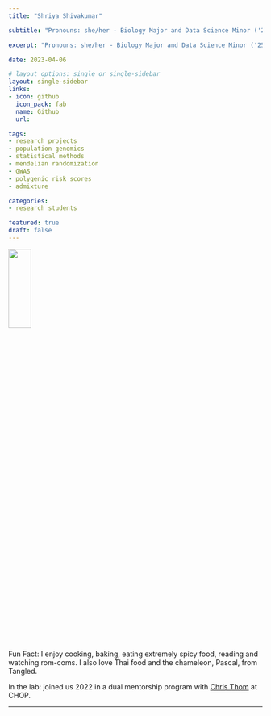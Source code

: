 ```yaml
---
title: "Shriya Shivakumar"

subtitle: "Pronouns: she/her - Biology Major and Data Science Minor ('25)"

excerpt: "Pronouns: she/her - Biology Major and Data Science Minor ('25)"

date: 2023-04-06

# layout options: single or single-sidebar
layout: single-sidebar
links:
- icon: github
  icon_pack: fab
  name: Github
  url: 

tags: 
- research projects
- population genomics
- statistical methods
- mendelian randomization
- GWAS
- polygenic risk scores
- admixture

categories: 
- research students

featured: true
draft: false 
---
```


<img src="featured.jpg" alt="" width="30%" height="20%"/>

Fun Fact: I enjoy cooking, baking, eating extremely spicy food, reading and watching rom-coms. I also love Thai food and the chameleon, Pascal, from Tangled.

In the lab: joined us 2022 in a dual mentorship program with [Chris Thom](https://www.research.chop.edu/thom-lab/team) at CHOP.



----------------------------------------------------------------------



